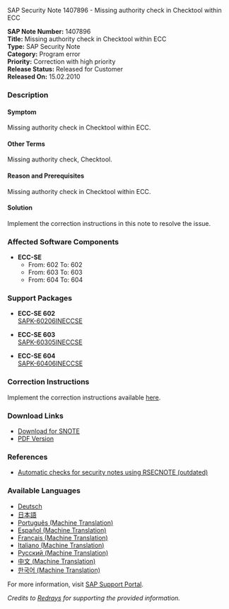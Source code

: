 SAP Security Note 1407896 - Missing authority check in Checktool within ECC

**SAP Note Number:** 1407896  
**Title:** Missing authority check in Checktool within ECC  
**Type:** SAP Security Note  
**Category:** Program error  
**Priority:** Correction with high priority  
**Release Status:** Released for Customer  
**Released On:** 15.02.2010

### Description

#### Symptom
Missing authority check in Checktool within ECC.

#### Other Terms
Missing authority check, Checktool.

#### Reason and Prerequisites
Missing authority check in Checktool within ECC.

#### Solution
Implement the correction instructions in this note to resolve the issue.

### Affected Software Components

- **ECC-SE**  
  - From: 602 To: 602  
  - From: 603 To: 603  
  - From: 604 To: 604

### Support Packages

- **ECC-SE 602**  
  [SAPK-60206INECCSE](https://me.sap.com/supportpackage/SAPK-60206INECCSE)

- **ECC-SE 603**  
  [SAPK-60305INECCSE](https://me.sap.com/supportpackage/SAPK-60305INECCSE)

- **ECC-SE 604**  
  [SAPK-60406INECCSE](https://me.sap.com/supportpackage/SAPK-60406INECCSE)

### Correction Instructions

Implement the correction instructions available [here](https://me.sap.com/corrins/0001407896/1438).

### Download Links

- [Download for SNOTE](https://notesdownloads.sap.com/note/0040000008303992017)
- [PDF Version](https://userapps.support.sap.com/sap/support/sfm/notes/print/0001407896?language=en-US&token=D4A5395216768D5B00C100D4652F8868)

### References

- [Automatic checks for security notes using RSECNOTE (outdated)](https://me.sap.com/notes/888889)

### Available Languages

- [Deutsch](https://me.sap.com/notes/0001407896/D)
- [日本語](https://me.sap.com/notes/0001407896/J)
- [Português (Machine Translation)](https://me.sap.com/notes/0001407896/P)
- [Español (Machine Translation)](https://me.sap.com/notes/0001407896/S)
- [Français (Machine Translation)](https://me.sap.com/notes/0001407896/F)
- [Italiano (Machine Translation)](https://me.sap.com/notes/0001407896/I)
- [Русский (Machine Translation)](https://me.sap.com/notes/0001407896/R)
- [中文 (Machine Translation)](https://me.sap.com/notes/0001407896/1)
- [한국어 (Machine Translation)](https://me.sap.com/notes/0001407896/3)

For more information, visit [SAP Support Portal](https://me.sap.com/).

*Credits to [Redrays](https://redrays.io) for supporting the provided information.*